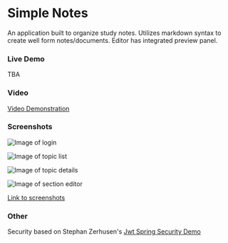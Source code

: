 # Simple Notes

An application built to organize study notes.  Utilizes markdown syntax to create well form notes/documents.  Editor has integrated preview panel.

### Live Demo

TBA


### Video

[Video Demonstration][2]

### Screenshots

![Image of login](https://image.ibb.co/chA7Tc/sn_login.png)

![Image of topic list](https://image.ibb.co/fyh48c/sn_topics.png)

![Image of topic details](https://image.ibb.co/gZ96Mx/sn_sections.png)

![Image of section editor](https://image.ibb.co/kDHFEH/sn_editor.png)


[Link to screenshots](https://photos.app.goo.gl/Ck7ImjFwUX8SijaW2)

### Other
Security based on Stephan Zerhusen's [Jwt Spring Security Demo][1]

[1]: https://github.com/szerhusenBC/jwt-spring-security-demo
[2]: https://youtu.be/VN4z_DyNIPw
